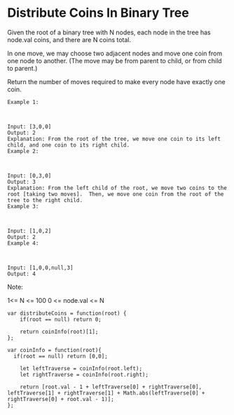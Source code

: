 # Distribute Coins In Binary Tree

Given the root of a binary tree with N nodes, each node in the tree has node.val coins, and there are N coins total.

In one move, we may choose two adjacent nodes and move one coin from one node to another.  (The move may be from parent to child, or from child to parent.)

Return the number of moves required to make every node have exactly one coin.


```
Example 1:



Input: [3,0,0]
Output: 2
Explanation: From the root of the tree, we move one coin to its left child, and one coin to its right child.
Example 2:



Input: [0,3,0]
Output: 3
Explanation: From the left child of the root, we move two coins to the root [taking two moves].  Then, we move one coin from the root of the tree to the right child.
Example 3:



Input: [1,0,2]
Output: 2
Example 4:



Input: [1,0,0,null,3]
Output: 4
 ```

Note:

1<= N <= 100
0 <= node.val <= N

```
var distributeCoins = function(root) {
    if(root == null) return 0;

    return coinInfo(root)[1];
};

var coinInfo = function(root){
  if(root == null) return [0,0];

    let leftTraverse = coinInfo(root.left);
    let rightTraverse = coinInfo(root.right);

    return [root.val - 1 + leftTraverse[0] + rightTraverse[0], leftTraverse[1] + rightTraverse[1] + Math.abs(leftTraverse[0] + rightTraverse[0] + root.val - 1)];
};
```
